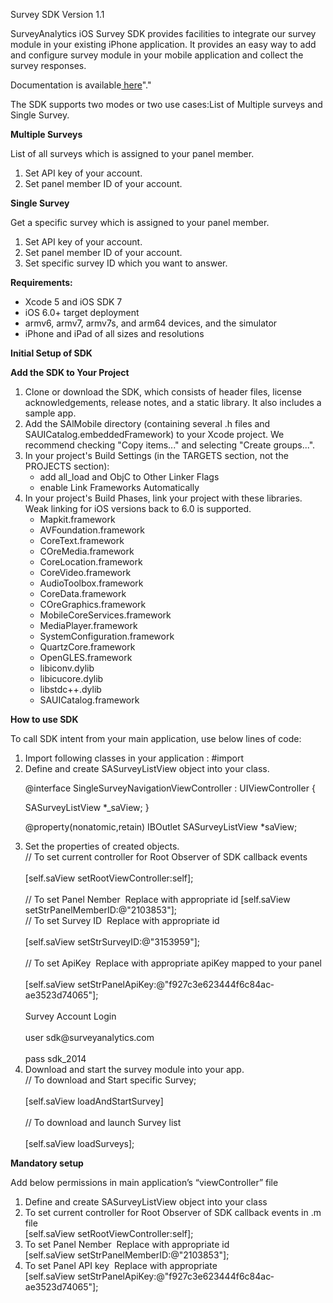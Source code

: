 Survey SDK Version 1.1

SurveyAnalytics iOS Survey SDK provides facilities to integrate our survey module in your existing iPhone application. It provides an easy way to add and configure survey module in your mobile application and collect the survey responses.

<p>Documentation is available<a href="https://github.com/surveyanalyticscorp/Mobile-SDK/blob/master/iOS/integrationGuide.pdf"> here</a>"."</p>


The SDK supports two modes or two use cases:List of Multiple surveys and Single Survey.
<p><b>Multiple Surveys</b></p>
List of all surveys which is assigned to your panel member.
<ol><li>Set API key of your account.</li>
<li>Set panel member ID of your account.</li></ol>
<p><b>Single Survey</b></p>
Get a specific survey which is assigned to your panel member.
<ol><li>Set API key of your account.</li>
<li>Set panel member ID of your account.</li>
<li> Set specific survey ID which you want to answer.</li></ol>
<p><b>Requirements:</b></p>
<ul><li>Xcode 5 and iOS SDK 7</li>
<li>iOS 6.0+ target deployment</li>
<li> armv6, armv7, armv7s, and arm64 devices, and the simulator</li>
<li>iPhone and iPad of all sizes and resolutions</li></ul>

<p><b>Initial Setup of SDK</b></p>
<b>Add the SDK to Your Project</b>
<ol><li> Clone or download the SDK, which consists of header files, license acknowledgements, release notes, and a static library. It also includes a sample app.</li>
<li> Add the SAlMobile directory (containing several .h files and SAUICatalog.embeddedFramework) to your Xcode project. We recommend checking "Copy items..." and selecting "Create groups...".</li>
<li>In your project's Build Settings (in the TARGETS section, not the PROJECTS section):
<ul style="list-style-type:circle"><li> add ­all_load and ­ObjC to Other Linker Flags</li>
<li>enable Link Frameworks Automatically</li></ul>
<li> In your project's Build Phases, link your project with these libraries. Weak linking for iOS versions back to 6.0 is supported.
<ul style="list-style-type:circle"><li> Mapkit.framework</li>
<li> AVFoundation.framework</li>
<li> CoreText.framework</li>
<li> COreMedia.framework</li>
<li> CoreLocation.framework</li>
<li>CoreVideo.framework</li>
<li> AudioToolbox.framework</li>
<li> CoreData.framework</li>
<li>COreGraphics.framework</li>
<li> MobileCoreServices.framework</li><li> MediaPlayer.framework</li>
<li> SystemConfiguration.framework</li><li>QuartzCore.framework</li>
<li>OpenGLES.framework</li>
<li> libiconv.dylib</li>
<li>libicucore.dylib</li>
<li> libstdc++.dylib</li>
<li>SAUICatalog.framework</li></ul></li></ol>
<p><b>How to use SDK</b></p>
To call SDK intent from your main application, use below lines of code:
<ol><li>Import following classes in your application : #import <SAUICatalog/SASurveyListView.h></li>
<li> Define and create SASurveyListView object into your class.
<p>@interface SingleSurveyNavigationViewController : UIViewController {</p>
SASurveyListView *_saView; }
<p>@property(nonatomic,retain) IBOutlet SASurveyListView *saView;</p></li>
<li> Set the properties of created objects.
<br>// To set current controller for Root Observer of SDK callback events</br><br>[self.saView setRootViewController:self];</br>
<br>// To set Panel Nember ­ Replace with appropriate id [self.saView setStrPanelMemberID:@"2103853"];
<br>// To set Survey ID ­ Replace with appropriate id </br><br>[self.saView setStrSurveyID:@"3153959"];</br>
<br>// To set ApiKey ­ Replace with appropriate apiKey mapped to your panel</br><br> [self.saView setStrPanelApiKey:@"f927c3e6­2344­4f6c­84ac­ae3523d74065"];</br>
<br>Survey Account Login</br>
<br>user­ sdk@surveyanalytics.com</br><br> pass­ sdk_2014</br></li>
<li> Download and start the survey module into your app.
<br>// To download and Start specific Survey;</br>
<br>[self.saView loadAndStartSurvey]</br>
<br>// To download and launch Survey list </br>
<br>[self.saView loadSurveys];</br></li></ol>
<p><b>Mandatory setup</b></p>
Add below permissions in main application’s “viewController” file
<ol><li>Define and create SASurveyListView object into your class</li>
<li>To set current controller for Root Observer of SDK callback events in .m file<br>[self.saView setRootViewController:self];</br></li>
<li>To set Panel Nember ­ Replace with appropriate id
<br>[self.saView setStrPanelMemberID:@"2103853"];</br></li>
<li> To set Panel API key ­ Replace with appropriate
<br>[self.saView setStrPanelApiKey:@"f927c3e6­2344­4f6c­84ac­ae3523d74065"];</br></li></ol> 
